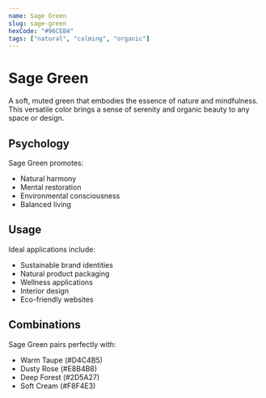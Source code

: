```yaml
---
name: Sage Green
slug: sage-green
hexCode: "#96CEB4"
tags: ["natural", "calming", "organic"]
---
```


# Sage Green

A soft, muted green that embodies the essence of nature and mindfulness. This versatile color brings a sense of serenity and organic beauty to any space or design.

## Psychology

Sage Green promotes:
- Natural harmony
- Mental restoration
- Environmental consciousness
- Balanced living

## Usage

Ideal applications include:
- Sustainable brand identities
- Natural product packaging
- Wellness applications
- Interior design
- Eco-friendly websites

## Combinations

Sage Green pairs perfectly with:
- Warm Taupe (#D4C4B5)
- Dusty Rose (#E8B4B8)
- Deep Forest (#2D5A27)
- Soft Cream (#F8F4E3)